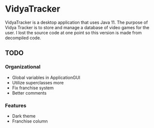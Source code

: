 # VidyaTracker
VidyaTracker is a desktop application that uses Java 11. The purpose of Vidya Tracker is to store and manage a database of video games for the user. I lost the source code at one point so this version is made from decompiled code.

## TODO
### Organizational
- Global variables in ApplicationGUI
- Utilize superclasses more
- Fix franchise system
- Better comments

### Features
- Dark theme
- Franchise column
